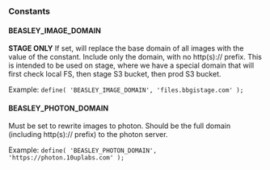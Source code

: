 ### Constants

#### BEASLEY_IMAGE_DOMAIN
**STAGE ONLY** If set, will replace the base domain of all images with the value of the constant. Include only the domain, with no http(s):// prefix.
This is intended to be used on stage, where we have a special domain that will first check local FS, then stage S3 bucket, then prod S3 bucket.

Example: `define( 'BEASLEY_IMAGE_DOMAIN', 'files.bbgistage.com' );`

#### BEASLEY_PHOTON_DOMAIN
Must be set to rewrite images to photon. Should be the full domain (including http(s):// prefix) to the photon server.

Example: `define( 'BEASLEY_PHOTON_DOMAIN', 'https://photon.10uplabs.com' );`
